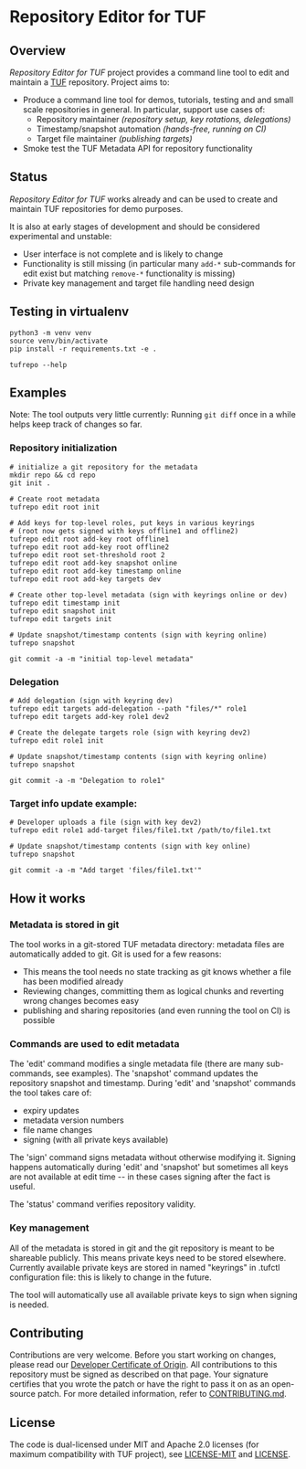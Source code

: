 
# Repository Editor for TUF

## Overview

_Repository Editor for TUF_ project provides a command line tool to edit and
maintain a [TUF](https://theupdateframework.io/) repository. Project aims to:
 * Produce a command line tool for demos, tutorials, testing and and small
   scale repositories in general. In particular, support use cases of:
   * Repository maintainer _(repository setup, key rotations, delegations)_
   * Timestamp/snapshot automation _(hands-free, running on CI)_
   * Target file maintainer _(publishing targets)_
 * Smoke test the TUF Metadata API for repository functionality

## Status

_Repository Editor for TUF_ works already and can be used to create and maintain
TUF repositories for demo purposes.

It is also at early stages of development and should be considered
experimental and unstable:
 * User interface is not complete and is likely to change
 * Functionality is still missing (in particular many `add-*` sub-commands
   for edit exist but matching `remove-*` functionality is missing)
 * Private key management and target file handling need design


## Testing in virtualenv

    python3 -m venv venv
    source venv/bin/activate
    pip install -r requirements.txt -e .

    tufrepo --help

## Examples

Note: The tool outputs very little currently: Running `git diff` once in a while helps keep track of changes so far.

### Repository initialization

    # initialize a git repository for the metadata
    mkdir repo && cd repo
    git init .

    # Create root metadata
    tufrepo edit root init

    # Add keys for top-level roles, put keys in various keyrings
    # (root now gets signed with keys offline1 and offline2)
    tufrepo edit root add-key root offline1
    tufrepo edit root add-key root offline2
    tufrepo edit root set-threshold root 2
    tufrepo edit root add-key snapshot online
    tufrepo edit root add-key timestamp online
    tufrepo edit root add-key targets dev

    # Create other top-level metadata (sign with keyrings online or dev)
    tufrepo edit timestamp init
    tufrepo edit snapshot init
    tufrepo edit targets init

    # Update snapshot/timestamp contents (sign with keyring online)
    tufrepo snapshot

    git commit -a -m "initial top-level metadata"


### Delegation

    # Add delegation (sign with keyring dev)
    tufrepo edit targets add-delegation --path "files/*" role1
    tufrepo edit targets add-key role1 dev2

    # Create the delegate targets role (sign with keyring dev2)
    tufrepo edit role1 init

    # Update snapshot/timestamp contents (sign with keyring online)
    tufrepo snapshot

    git commit -a -m "Delegation to role1"

### Target info update example:

    # Developer uploads a file (sign with key dev2)
    tufrepo edit role1 add-target files/file1.txt /path/to/file1.txt

    # Update snapshot/timestamp contents (sign with key online)
    tufrepo snapshot

    git commit -a -m "Add target 'files/file1.txt'"


## How it works

### Metadata is stored in git

The tool works in a git-stored TUF metadata directory: metadata files are
automatically added to git. Git is used for a few reasons:
 * This means the tool needs no state tracking as git knows whether a file
   has been modified already
 * Reviewing changes, committing them as logical chunks and reverting wrong
   changes becomes easy
 * publishing and sharing repositories (and even running the tool on CI)
   is possible

### Commands are used to edit metadata

The 'edit' command modifies a single metadata file (there are many
sub-commands, see examples). The 'snapshot' command updates the repository
snapshot and timestamp. During 'edit' and 'snapshot' commands the tool takes
care of:
 * expiry updates
 * metadata version numbers
 * file name changes
 * signing (with all private keys available)

The 'sign' command signs metadata without otherwise modifying it.
Signing happens automatically during 'edit' and 'snapshot' but sometimes
all keys are not available at edit time -- in these cases signing after the
fact is useful.

The 'status' command verifies repository validity.

### Key management

All of the metadata is stored in git and the git repository is meant to be
shareable publicly. This means private keys need to be stored elsewhere.
Currently available private keys are stored in named "keyrings" in .tufctl
configuration file: this is likely to change in the future.

The tool will automatically use all available private keys to sign when signing
is needed.

## Contributing

Contributions are very welcome. Before you start working on changes, please read our 
[Developer Certificate of Origin](https://cla.vmware.com/dco). All contributions to this repository must be
signed as described on that page. Your signature certifies that you wrote the patch or have the right to pass it on
as an open-source patch. For more detailed information, refer to [CONTRIBUTING.md](CONTRIBUTING.md).

## License

The code is dual-licensed under MIT and Apache 2.0 licenses (for maximum compatibility with TUF project), see [LICENSE-MIT](LICENSE-MIT) and [LICENSE](LICENSE).
